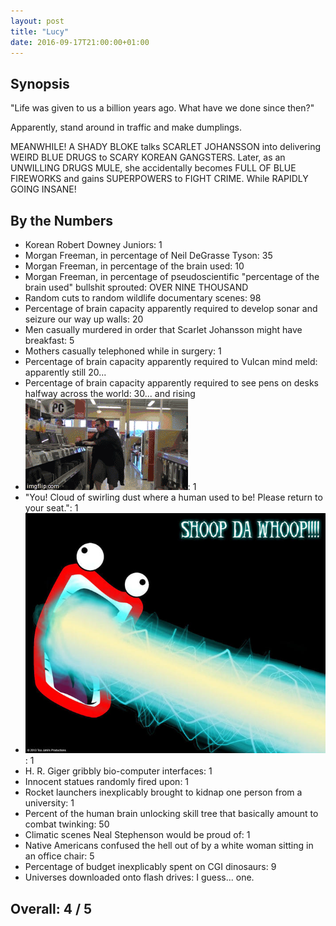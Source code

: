 ```yaml
---
layout: post
title: "Lucy"
date: 2016-09-17T21:00:00+01:00
---
```


## Synopsis

"Life was given to us a billion years ago. What have we done since then?"

Apparently, stand around in traffic and make dumplings.

MEANWHILE! A SHADY BLOKE talks SCARLET JOHANSSON into delivering WEIRD BLUE DRUGS to SCARY KOREAN GANGSTERS. Later, as an UNWILLING DRUGS MULE, she accidentally becomes FULL OF BLUE FIREWORKS and gains SUPERPOWERS to FIGHT CRIME. While RAPIDLY GOING INSANE!

## By the Numbers

* Korean Robert Downey Juniors: 1
* Morgan Freeman, in percentage of Neil DeGrasse Tyson: 35
* Morgan Freeman, in percentage of the brain used: 10
* Morgan Freeman, in percentage of pseudoscientific "percentage of the brain used" bullshit sprouted: OVER NINE THOUSAND
* Random cuts to random wildlife documentary scenes: 98
* Percentage of brain capacity apparently required to develop sonar and seizure our way up walls: 20
* Men casually murdered in order that Scarlet Johansson might have breakfast: 5
* Mothers casually telephoned while in surgery: 1
* Percentage of brain capacity apparently required to Vulcan mind meld: apparently still 20...
* Percentage of brain capacity apparently required to see pens on desks halfway across the world: 30... and rising
* ![hacked.gif](/filmreviews/hacked.gif): 1
* "You! Cloud of swirling dust where a human used to be! Please return to your seat.": 1
* ![Shoop da Whoop!](/filmreviews/shoopdawhoop.jpg): 1
* H. R. Giger gribbly bio-computer interfaces: 1
* Innocent statues randomly fired upon: 1
* Rocket launchers inexplicably brought to kidnap one person from a university: 1
* Percent of the human brain unlocking skill tree that basically amount to combat twinking: 50
* Climatic scenes Neal Stephenson would be proud of: 1
* Native Americans confused the hell out of by a white woman sitting in an office chair: 5
* Percentage of budget inexplicably spent on CGI dinosaurs: 9
* Universes downloaded onto flash drives: I guess... one.

## Overall: 4 / 5
